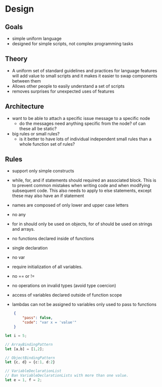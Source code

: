 # Design

## Goals

- simple uniform language
- designed for simple scripts, not complex programming tasks

## Theory

- A uniform set of standard guidelines and practices for language features will add value to small scripts and it makes it easier to swap components between them
- Allows other people to easily understand a set of scripts
- removes surprises for unexpected uses of features

## Architecture

- want to be able to attach a specific issue message to a specific node
    - do the messages need anything specific from the node? of can these all be static?
- big rules or small rules?
    - is it better to have lots of individual independent small rules than a whole function set of rules?

## Rules

- support only simple constructs

- while, for, and if statements should required an associated block. This is to prevent common mistakes when writing code and when modifying subsequent code. This also needs to apply to else statements, except these may also have an if statement

- names are composed of only lower and upper case letters

- no any

- for in should only be used on objects, for of should be used on strings and arrays.

- no functions declared inside of functions

- single declaration

- no var

- require initialization of all variables.

- no == or !=
- no operations on invalid types (avoid type coercion)

- access of variables declared outside of function scope

- lambdas can not be assigned to variables only used to pass to functions

```json
    {
        "pass": false,
        "code": "var x = 'value'"
    }
```

```typescript
let i = 5;

// ArrayBindingPattern
let [a,b] = [1,2];

// ObjectBindingPattern
let {c, d} = {c:1, d:2}

// VariableDeclarationList
// Ban VariableDeclarationLists with more than one value.
let e = 1, f = 2;

```